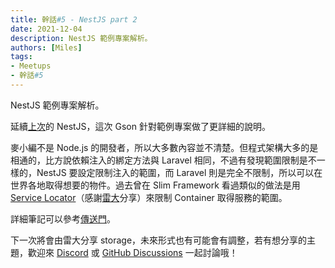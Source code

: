 ```yaml
---
title: 幹話#5 - NestJS part 2
date: 2021-12-04
description: NestJS 範例專案解析。
authors: [Miles]
tags:
- Meetups
- 幹話#5
---
```


NestJS 範例專案解析。

<!--truncate-->

延續[上次](no-4-nestjs-part1.md)的 NestJS，這次 Gson 針對範例專案做了更詳細的說明。

麥小編不是 Node.js 的開發者，所以大多數內容並不清楚。但程式架構大多的是相通的，比方說依賴注入的綁定方法與 Laravel 相同，不過有發現範圍限制是不一樣的，NestJS 要設定限制注入的範圍，而 Laravel 則是完全不限制，所以可以在世界各地取得想要的物件。過去曾在 Slim Framework 看過類似的做法是用 [Service Locator](https://www.runoob.com/design-pattern/service-locator-pattern.html)（感謝[雷大](https://github.com/tedmax100)分享）來限制 Container 取得服務的範圍。

詳細筆記可以參考[傳送門](https://ganhuaruanti.github.io/nestjs-document/)。

下一次將會由雷大分享 storage，未來形式也有可能會有調整，若有想分享的主題，歡迎來 [Discord](https://discord.io/ganhuaking) 或 [GitHub Discussions](https://github.com/ganhuaking/ganhuaking.github.io/discussions) 一起討論哦！
